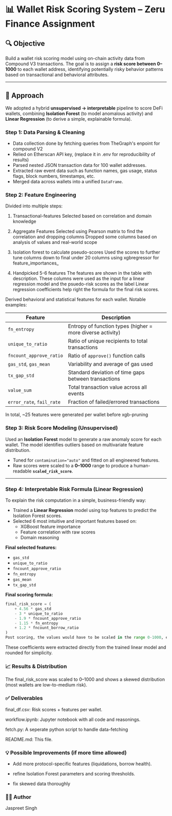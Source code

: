 # 📊 Wallet Risk Scoring System – Zeru Finance Assignment

## 🔍 Objective

Build a wallet risk scoring model using on-chain activity data from Compound V3 transactions. The goal is to assign a **risk score between 0–1000** to each wallet address, identifying potentially risky behavior patterns based on transactional and behavioral attributes.

---

## 🧠 Approach

We adopted a hybrid **unsupervised → interpretable** pipeline to score DeFi wallets, combining **Isolation Forest** (to model anomalous activity) and **Linear Regression** (to derive a simple, explainable formula).

### Step 1: Data Parsing & Cleaning

- Data collection done by fetching queries from TheGraph's enpoint for compound V2
- Relied on Etherscan API key, (replace it in .env for reproducibility of results)
- Parsed nested JSON transaction data for 100 wallet addresses.
- Extracted raw event data such as function names, gas usage, status flags, block numbers, timestamps, etc.
- Merged data across wallets into a unified `DataFrame`.

### Step 2: Feature Engineering

Divided into multiple steps:

1. Transactional-features
  Selected based on correlation and domain knowledge

2. Aggregate Features
  Selected using Pearson matrix to find the correlation and dropping columns
  Dropped some columns based on analysis of values and real-world scope

3. Isolation forest to calculate pseudo-scores
  Used the scores to further tune columns down to final under 20 columns using xgbregressor for feature_importances_

4. Handpicked 5-6 features
  The features are shown in the table with description.
  These columns were used as the input for a linear regression model and the psuedo-risk scores as the label
  Linear regression coefficients help right the formula for the final risk scores.

Derived behavioral and statistical features for each wallet. Notable examples:

| Feature | Description |
|--------|-------------|
| `fn_entropy` | Entropy of function types (higher = more diverse activity) |
| `unique_to_ratio` | Ratio of unique recipients to total transactions |
| `fncount_approve_ratio` | Ratio of `approve()` function calls |
| `gas_std`, `gas_mean` | Variability and average of gas used |
| `tx_gap_std` | Standard deviation of time gaps between transactions |
| `value_sum` | Total transaction value across all events |
| `error_rate`, `fail_rate` | Fraction of failed/errored transactions |

In total, ~25 features were generated per wallet before xgb-pruning

### Step 3: Risk Score Modeling (Unsupervised)

Used an **Isolation Forest** model to generate a raw anomaly score for each wallet. The model identifies outliers based on multivariate feature distribution.

- Tuned for `contamination="auto"` and fitted on all engineered features.
- Raw scores were scaled to a **0–1000** range to produce a human-readable **`scaled_risk_score`**.

---

### Step 4: Interpretable Risk Formula (Linear Regression)

To explain the risk computation in a simple, business-friendly way:

- Trained a **Linear Regression** model using top features to predict the Isolation Forest scores.
- Selected 6 most intuitive and important features based on:
  - XGBoost feature importance
  - Feature correlation with raw scores
  - Domain reasoning

**Final selected features:**

- `gas_std`
- `unique_to_ratio`
- `fncount_approve_ratio`
- `fn_entropy`
- `gas_mean`
- `tx_gap_std`

**Final scoring formula:**

```python
final_risk_score = (
    + 4.56 * gas_std
    - 3 * unique_to_ratio
    - 1.9 * fncount_approve_ratio
    - 1.15 * fn_entropy
    + 1.2 * fncount_borrow_ratio
)
Post scoring, the values would have to be scaled in the range 0-1000, easily achievable by using minmaxscaler.

```

These coefficients were extracted directly from the trained linear model and rounded for simplicity.

### 📈 Results & Distribution

The final_risk_score was scaled to 0–1000 and shows a skewed distribution (most wallets are low-to-medium risk).

### ✅ Deliverables

final_df.csv: Risk scores + features per wallet.

workflow.ipynb: Jupyter notebook with all code and reasonings.

fetch.py: A seperate python script to handle data-fetching

README.md: This file.

### 💡 Possible Improvements (if more time allowed)

- Add more protocol-specific features (liquidations, borrow health).

- refine Isolation Forest parameters and scoring thresholds.

- fix skewed data thoroughly

### 👨‍💻 Author

Jaspreet Singh

